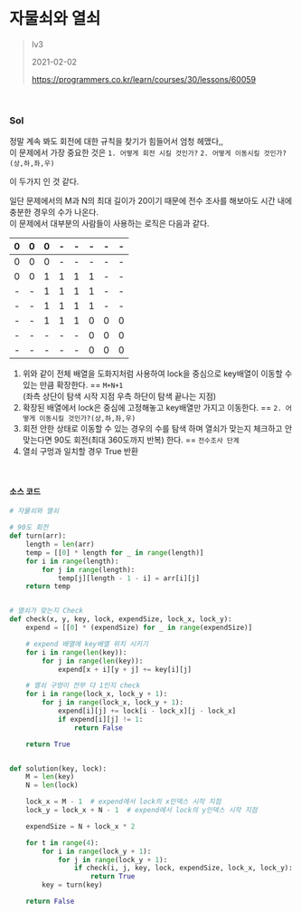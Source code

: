 # 자물쇠와 열쇠
> lv3
>
> 2021-02-02
>
> https://programmers.co.kr/learn/courses/30/lessons/60059


<br>

### Sol

정말 계속 봐도 회전에 대한 규칙을 찾기가 힘들어서 엄청 헤맸다,,  
이 문제에서 가장 중요한 것은 `1. 어떻게 회전 시킬 것인가?` `2. 어떻게 이동시킬 것인가?(상,하,좌,우)`
 

이 두가지 인 것 같다.  


일단 문제에서의 M과 N의 최대 길이가 20이기 때문에 전수 조사를 해보아도 시간 내에 충분한 경우의 수가 나온다.  
이 문제에서 대부분의 사람들이 사용하는 로직은 다음과 같다.  

|0|0|0|-|-|-|-|-|
|:---:|:---:|:---:|:---:|:---:|:---:|:---:|:---:|
|0|0|0|-|-|-|-|-|
|0|0|1|1|1|1|-|-|
|-|-|1|1|1|1|-|-|
|-|-|1|1|1|1|-|-|
|-|-|1|1|1|0|0|0|
|-|-|-|-|-|0|0|0|
|-|-|-|-|-|0|0|0|

1. 위와 같이 전체 배열을 도화지처럼 사용하여 lock을 중심으로 key배열이 이동할 수 있는 만큼 확장한다. == `M+N+1`  
   (좌측 상단이 탐색 시작 지점 우측 하단이 탐색 끝나는 지점)
2. 확장된 배열에서 lock은 중심에 고정해놓고 key배열만 가지고 이동한다. == `2. 어떻게 이동시킬 것인가?(상,하,좌,우)`
3. 회전 안한 상태로 이동할 수 있는 경우의 수를 탐색 하며 열쇠가 맞는지 체크하고 안맞는다면 90도 회전(최대 360도까지 반복) 한다. == `전수조사 단계`
4. 열쇠 구멍과 일치할 경우 True 반환


<br>

#### 소스 코드 
```python
# 자물쇠와 열쇠

# 90도 회전
def turn(arr):
    length = len(arr)
    temp = [[0] * length for _ in range(length)]
    for i in range(length):
        for j in range(length):
            temp[j][length - 1 - i] = arr[i][j]
    return temp


# 열쇠가 맞는지 Check
def check(x, y, key, lock, expendSize, lock_x, lock_y):
    expend = [[0] * (expendSize) for _ in range(expendSize)]

    # expend 배열에 key배열 위치 시키기
    for i in range(len(key)):
        for j in range(len(key)):
            expend[x + i][y + j] += key[i][j]

    # 열쇠 구멍이 전부 다 1인지 check
    for i in range(lock_x, lock_y + 1):
        for j in range(lock_x, lock_y + 1):
            expend[i][j] += lock[i - lock_x][j - lock_x]
            if expend[i][j] != 1:
                return False

    return True


def solution(key, lock):
    M = len(key)
    N = len(lock)

    lock_x = M - 1  # expend에서 lock의 x인덱스 시작 지점
    lock_y = lock_x + N - 1  # expend에서 lock의 y인덱스 시작 지점

    expendSize = N + lock_x * 2

    for t in range(4):
        for i in range(lock_y + 1):
            for j in range(lock_y + 1):
                if check(i, j, key, lock, expendSize, lock_x, lock_y):
                    return True
        key = turn(key)

    return False
```
